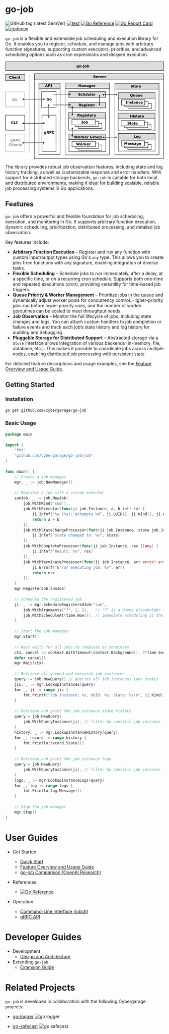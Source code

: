 # go-job

![GitHub tag (latest SemVer)](https://img.shields.io/github/v/tag/cybergarage/go-job)
[![test](https://github.com/cybergarage/go-job/actions/workflows/make.yml/badge.svg)](https://github.com/cybergarage/go-job/actions/workflows/make.yml)
[![Go Reference](https://pkg.go.dev/badge/github.com/cybergarage/go-job.svg)](https://pkg.go.dev/github.com/cybergarage/go-job)
 [![Go Report Card](https://img.shields.io/badge/go%20report-A%2B-brightgreen)](https://goreportcard.com/report/github.com/cybergarage/go-job) 
[![codecov](https://codecov.io/gh/cybergarage/go-job/graph/badge.svg?token=NVG8DWJX3Y)](https://codecov.io/gh/cybergarage/go-job)

`go-job` is a flexible and extensible job scheduling and execution library for Go. It enables you to register, schedule, and manage jobs with arbitrary function signatures, supporting custom executors, priorities, and advanced scheduling options such as cron expressions and delayed execution.

![](doc/img/job-framework.png)

 The library provides robust job observation features, including state and log history tracking, as well as customizable response and error handlers. With support for distributed storage backends, `go-job` is suitable for both local and distributed environments, making it ideal for building scalable, reliable job processing systems in Go applications.

## Features

`go-job` offers a powerful and flexible foundation for job scheduling, execution, and monitoring in Go. It supports arbitrary function execution, dynamic scheduling, prioritization, distributed processing, and detailed job observation.

Key features include:

* **Arbitrary Function Execution** – Register and run any function with custom input/output types using Go's `any` type. This allows you to create jobs from functions with any signature, enabling integration of diverse tasks.
* **Flexible Scheduling** – Schedule jobs to run immediately, after a delay, at a specific time, or on a recurring cron schedule. Supports both one-time and repeated executions (cron), providing versatility for time-based job triggers.
* **Queue Priority & Worker Management** – Prioritize jobs in the queue and dynamically adjust worker pools for concurrency control. Higher-priority jobs run before lower-priority ones, and the number of worker goroutines can be scaled to meet throughput needs.
* **Job Observation** – Monitor the full lifecycle of jobs, including state changes and logs. You can attach custom handlers to job completion or failure events and track each job’s state history and log history for auditing and debugging.
* **Pluggable Storage for Distributed Support** – Abstracted storage via a `Store` interface allows integration of various backends (in-memory, file, database, etc.). This makes it possible to coordinate jobs across multiple nodes, enabling distributed job processing with persistent state.

For detailed feature descriptions and usage examples, see the [Feature Overview and Usage Guide](doc/overview.md).

## Getting Started

### Installation

```sh
go get github.com/cybergarage/go-job
```

### Basic Usage

```go
package main

import (
    "fmt"
    "github.com/cybergarage/go-job/job"
)

func main() {
	// Create a job manager
	mgr, _ := job.NewManager()

	// Register a job with a custom executor
	sumJob, _ := job.NewJob(
		job.WithKind("sum"),
		job.WithExecutor(func(ji job.Instance, a, b int) int {
			ji.Infof("%s (%s): attempts %d", ji.UUID(), ji.Kind(), ji.Attempts())
			return a + b
		}),
		job.WithStateChangeProcessor(func(ji job.Instance, state job.JobState) {
			ji.Infof("State changed to: %v", state)
		}),
		job.WithCompleteProcessor(func(ji job.Instance, res []any) {
			ji.Infof("Result: %v", res)
		}),
		job.WithTerminateProcessor(func(ji job.Instance, err error) error {
			ji.Errorf("Error executing job: %v", err)
			return err
		}),
	)
	mgr.RegisterJob(sumJob)

	// Schedule the registered job
	ji, _ := mgr.ScheduleRegisteredJob("sum",
		job.WithArguments("?", 1, 2),   // "?" is a dummy placeholder for job.Instance
		job.WithScheduleAt(time.Now()), // immediate scheduling is the default, so this option is redundant
	)

	// Start the job manager
	mgr.Start()

	// Wait waits for all jobs to complete or terminate.
	ctx, cancel := context.WithTimeout(context.Background(), 5*time.Second)
	defer cancel()
	mgr.Wait(ctx)

	// Retrieve all queued and executed job instances
	query := job.NewQuery() // queries all job instances (any state)
	jis, _ := mgr.LookupInstances(query)
	for _, ji := range jis {
		fmt.Printf("Job Instance: %s, UUID: %s, State: %s\n", ji.Kind(), ji.UUID(), ji.State())
	}

	// Retrieve and print the job instance state history
	query = job.NewQuery(
		job.WithQueryInstance(ji), // filter by specific job instance
	)
	history, _ := mgr.LookupInstanceHistory(query)
	for _, record := range history {
		fmt.Println(record.State())
	}

	// Retrieve and print the job instance logs
	query = job.NewQuery(
		job.WithQueryInstance(ji), // filter by specific job instance
	)
	logs, _ := mgr.LookupInstanceLogs(query)
	for _, log := range logs {
		fmt.Println(log.Message())
	}

	// Stop the job manager
	mgr.Stop()
}
```

# User Guides

- Get Started
  - [Quick Start](doc/quick-start.md)
  - [Feature Overview and Usage Guide](doc/overview.md)
  - [go-job Comparison (OpenAI Research)](doc/design-comparison.md)

- References
  - [![Go Reference](https://pkg.go.dev/badge/github.com/cybergarage/go-job.svg)](https://pkg.go.dev/github.com/cybergarage/go-job)
- Operation
  - [Command-Line Interface (jobctl)](doc/cmd/cli/jobctl.md)
  - [gRPC API](doc/grpc-api.md)

# Developer Guides

- Development
  - [Design and Architecture](doc/design.md)
- Extending `go-job`
  - [Extension Guide ](doc/extension-guide.md)

# Related Projects

`go-job` is developed in collaboration with the following Cybergarage projects:

- [go-logger](https://github.com/cybergarage/go-logger) ![go logger](https://img.shields.io/github/v/tag/cybergarage/go-logger)

- [go-safecast](https://github.com/cybergarage/go-safecast) ![go safecast](https://img.shields.io/github/v/tag/cybergarage/go-safecast)